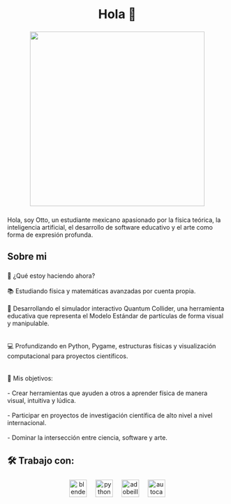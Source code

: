 <h1 align="center">Hola 👋</h1>

###

<div align="center">
  <img height="400" src="https://private-user-images.githubusercontent.com/161900113/436228072-2a088dff-d908-435e-90e3-ea77e633c70f.png?jwt=eyJhbGciOiJIUzI1NiIsInR5cCI6IkpXVCJ9.eyJpc3MiOiJnaXRodWIuY29tIiwiYXVkIjoicmF3LmdpdGh1YnVzZXJjb250ZW50LmNvbSIsImtleSI6ImtleTUiLCJleHAiOjE3NDUzNDkwNTQsIm5iZiI6MTc0NTM0ODc1NCwicGF0aCI6Ii8xNjE5MDAxMTMvNDM2MjI4MDcyLTJhMDg4ZGZmLWQ5MDgtNDM1ZS05MGUzLWVhNzdlNjMzYzcwZi5wbmc_WC1BbXotQWxnb3JpdGhtPUFXUzQtSE1BQy1TSEEyNTYmWC1BbXotQ3JlZGVudGlhbD1BS0lBVkNPRFlMU0E1M1BRSzRaQSUyRjIwMjUwNDIyJTJGdXMtZWFzdC0xJTJGczMlMkZhd3M0X3JlcXVlc3QmWC1BbXotRGF0ZT0yMDI1MDQyMlQxOTA1NTRaJlgtQW16LUV4cGlyZXM9MzAwJlgtQW16LVNpZ25hdHVyZT05ZGI1NzVjMTVmMzBlNWQ1OGQ5NDI3MTFhMTA4MDllOTQzNTNhMWQxODhlMmRkY2YwNzY5YmM1ZTk1ZGQ3YWU4JlgtQW16LVNpZ25lZEhlYWRlcnM9aG9zdCJ9.UpPOYUrlxgiiPXujD4LTRMQtf-B-uuIHIrcI7GLmQDk"  />
</div>

###

<p align="left">Hola, soy Otto, un estudiante mexicano apasionado por la física teórica, la inteligencia artificial, el desarrollo de software educativo y el arte como forma de expresión profunda.</p>

###

<h2 align="left">Sobre mi</h2>

###

<p align="left">🚀 ¿Qué estoy haciendo ahora?<br><br>📚 Estudiando física y matemáticas avanzadas por cuenta propia.<br><br>🧪 Desarrollando el simulador interactivo Quantum Collider, una herramienta educativa que representa el Modelo Estándar de partículas de forma visual y manipulable.<br><br><br>💻 Profundizando en Python, Pygame, estructuras físicas y visualización computacional para proyectos científicos.<br><br><br>🎯 Mis objetivos:<br><br>- Crear herramientas que ayuden a otros a aprender física de manera visual, intuitiva y lúdica.<br><br>- Participar en proyectos de investigación científica de alto nivel a nivel internacional.<br><br>- Dominar la intersección entre ciencia, software y arte.</p>

###

<h2 align="left">🛠️ Trabajo con:</h2>

###

<div align="center">
  <img src="https://cdn.jsdelivr.net/gh/devicons/devicon/icons/blender/blender-original.svg" height="40" alt="blender logo"  />
  <img width="12" />
  <img src="https://cdn.jsdelivr.net/gh/devicons/devicon/icons/python/python-original.svg" height="40" alt="python logo"  />
  <img width="12" />
  <img src="https://skillicons.dev/icons?i=ai" height="40" alt="adobeillustrator logo"  />
  <img width="12" />
  <img src="https://skillicons.dev/icons?i=autocad" height="40" alt="autocad logo"  />
</div>

###
